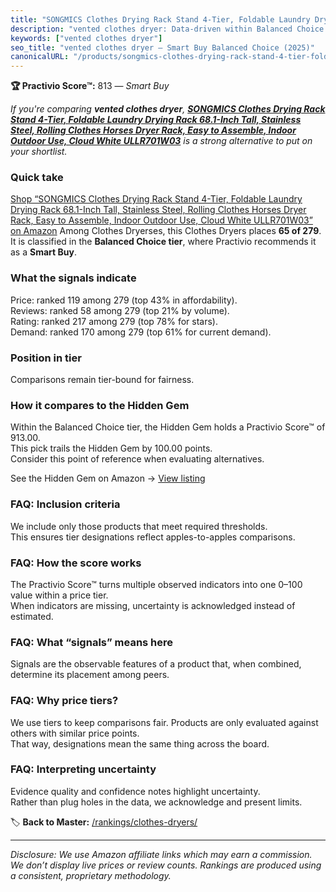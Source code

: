 ```yaml
---
title: "SONGMICS Clothes Drying Rack Stand 4-Tier, Foldable Laundry Drying Rack 68.1-Inch Tall, Stainless Steel, Rolling Clothes Horses Dryer Rack, Easy to Assemble, Indoor Outdoor Use, Cloud White ULLR701W03"
description: "vented clothes dryer: Data-driven within Balanced Choice ranking using the Practivio Score™. Positioned by quality, value, demand, findability, momentum."
keywords: ["vented clothes dryer"]
seo_title: "vented clothes dryer — Smart Buy Balanced Choice (2025)"
canonicalURL: "/products/songmics-clothes-drying-rack-stand-4-tier-foldable-laundry-drying-rack-681-inch-tall-stainless-steel-rolling-clothes-horses-dryer-rack-easy-to-assemble-indoor-outdoor-use-cloud-white-ullr701w03-B0DF1ZLDZS/"
---
```


**🏆 Practivio Score™:** 813 — _Smart Buy_


*If you're comparing **vented clothes dryer**, **[SONGMICS Clothes Drying Rack Stand 4-Tier, Foldable Laundry Drying Rack 68.1-Inch Tall, Stainless Steel, Rolling Clothes Horses Dryer Rack, Easy to Assemble, Indoor Outdoor Use, Cloud White ULLR701W03](https://www.amazon.com/dp/B0DF1ZLDZS?tag=practivio-20)** is a strong alternative to put on your shortlist.*
### Quick take
[Shop “SONGMICS Clothes Drying Rack Stand 4-Tier, Foldable Laundry Drying Rack 68.1-Inch Tall, Stainless Steel, Rolling Clothes Horses Dryer Rack, Easy to Assemble, Indoor Outdoor Use, Cloud White ULLR701W03” on Amazon](https://www.amazon.com/dp/B0DF1ZLDZS?tag=practivio-20)
Among Clothes Dryerses, this Clothes Dryers places **65 of 279**.  
It is classified in the **Balanced Choice tier**, where Practivio recommends it as a **Smart Buy**.

### What the signals indicate
Price: ranked 119 among 279 (top 43% in affordability).  
Reviews: ranked 58 among 279 (top 21% by volume).  
Rating: ranked 217 among 279 (top 78% for stars).  
Demand: ranked 170 among 279 (top 61% for current demand).

### Position in tier
Comparisons remain tier-bound for fairness.

### How it compares to the Hidden Gem
Within the Balanced Choice tier, the Hidden Gem holds a Practivio Score™ of 913.00.  
This pick trails the Hidden Gem by 100.00 points.  
Consider this point of reference when evaluating alternatives.  

See the Hidden Gem on Amazon → [View listing](https://www.amazon.com/dp/B00Q4X2FSM?tag=practivio-20)

### FAQ: Inclusion criteria
We include only those products that meet required thresholds.  
This ensures tier designations reflect apples-to-apples comparisons.

### FAQ: How the score works
The Practivio Score™ turns multiple observed indicators into one 0–100 value within a price tier.  
When indicators are missing, uncertainty is acknowledged instead of estimated.

### FAQ: What “signals” means here
Signals are the observable features of a product that, when combined, determine its placement among peers.

### FAQ: Why price tiers?
We use tiers to keep comparisons fair. Products are only evaluated against others with similar price points.  
That way, designations mean the same thing across the board.

### FAQ: Interpreting uncertainty
Evidence quality and confidence notes highlight uncertainty.  
Rather than plug holes in the data, we acknowledge and present limits.


🏷️ **Back to Master:** [/rankings/clothes-dryers/](/rankings/clothes-dryers/)

---
_Disclosure: We use Amazon affiliate links which may earn a commission. We don’t display live prices or review counts. Rankings are produced using a consistent, proprietary methodology._

